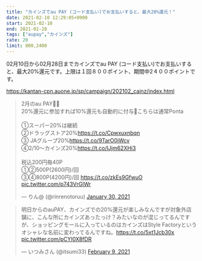 ```yaml
---
title: "カインズでau PAY (コード支払い)でお支払いすると、最大20%還元！"
date: 2021-02-10 12:29:05+0900
start: 2021-02-10
end: 2021-02-28
tags: ["aupay","カインズ"]
rate: 20
limit: 800,2400
---
```

02月10日から02月28日までカインズでau PAY (コード支払い)でお支払いすると、最大20%還元です。上限は１回８００ポイント、期間中2４００ポイントです。

https://kantan-cpn.auone.jp/sp/campaign/202102_cainz/index.html

<blockquote class="twitter-tweet"><p lang="ja" dir="ltr">2月のau PAY💁‍♀️<br>20%還元に参加すれば10%還元も自動的に付与🥰こちらは通常Ponta<br><br>①スーパー20%は継続 <br>②ドラッグストア20%<a href="https://t.co/Cpwxuxnbqn">https://t.co/Cpwxuxnbqn</a><br>③ JAグループ20%<a href="https://t.co/9TarO0jWcv">https://t.co/9TarO0jWcv</a><br>④2/10～カインズ20%<a href="https://t.co/IJjm62XHi3">https://t.co/IJjm62XHi3</a><br><br>税込200円毎40P<br>①②500P(2600円)/回<br>③④800P(4200円)/回 <a href="https://t.co/zkEs9GfwuO">https://t.co/zkEs9GfwuO</a> <a href="https://t.co/p743VrGlWr">pic.twitter.com/p743VrGlWr</a></p>&mdash; りん@ (@rinrenotoruu) <a href="https://twitter.com/rinrenotoruu/status/1355390023697199105?ref_src=twsrc%5Etfw">January 30, 2021</a></blockquote> <script async src="https://platform.twitter.com/widgets.js" charset="utf-8"></script>
<blockquote class="twitter-tweet"><p lang="ja" dir="ltr">明日からのauPAY、カインズでの20%還元が楽しみなんですが対象外店舗に、こんな所にカインズあったっけ？みたいなのが混じってるんですが、ショッピングモールに入っているのはカインズはStyle Factoryというオシャレな名前に変わってるんですね。<a href="https://t.co/5xt1Jcb30x">https://t.co/5xt1Jcb30x</a> <a href="https://t.co/pCYI0X8fDR">pic.twitter.com/pCYI0X8fDR</a></p>&mdash; いつみさん (@itsumi33) <a href="https://twitter.com/itsumi33/status/1359148980324728832?ref_src=twsrc%5Etfw">February 9, 2021</a></blockquote> <script async src="https://platform.twitter.com/widgets.js" charset="utf-8"></script>
